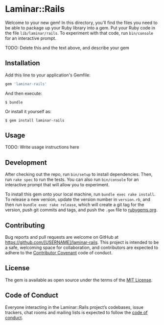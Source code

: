 # Laminar::Rails

Welcome to your new gem! In this directory, you'll find the files you need to be able to package up your Ruby library into a gem. Put your Ruby code in the file `lib/laminar/rails`. To experiment with that code, run `bin/console` for an interactive prompt.

TODO: Delete this and the text above, and describe your gem

## Installation

Add this line to your application's Gemfile:

```ruby
gem 'laminar-rails'
```

And then execute:

    $ bundle

Or install it yourself as:

    $ gem install laminar-rails

## Usage

TODO: Write usage instructions here

## Development

After checking out the repo, run `bin/setup` to install dependencies. Then, run `rake spec` to run the tests. You can also run `bin/console` for an interactive prompt that will allow you to experiment.

To install this gem onto your local machine, run `bundle exec rake install`. To release a new version, update the version number in `version.rb`, and then run `bundle exec rake release`, which will create a git tag for the version, push git commits and tags, and push the `.gem` file to [rubygems.org](https://rubygems.org).

## Contributing

Bug reports and pull requests are welcome on GitHub at https://github.com/[USERNAME]/laminar-rails. This project is intended to be a safe, welcoming space for collaboration, and contributors are expected to adhere to the [Contributor Covenant](http://contributor-covenant.org) code of conduct.

## License

The gem is available as open source under the terms of the [MIT License](https://opensource.org/licenses/MIT).

## Code of Conduct

Everyone interacting in the Laminar::Rails project’s codebases, issue trackers, chat rooms and mailing lists is expected to follow the [code of conduct](https://github.com/[USERNAME]/laminar-rails/blob/master/CODE_OF_CONDUCT.md).
